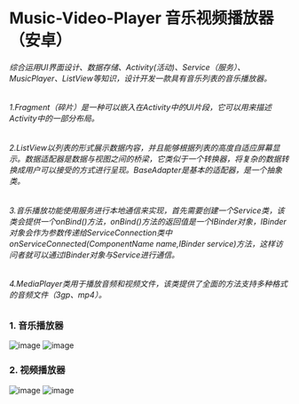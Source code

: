 Music-Video-Player 音乐视频播放器（安卓）
=================

###### 综合运用UI界面设计、数据存储、Activity(活动)、Service（服务）、MusicPlayer、ListView等知识，设计开发一款具有音乐列表的音乐播放器。
###### 1.Fragment（碎片）是一种可以嵌入在Activity中的UI片段，它可以用来描述Activity中的一部分布局。

###### 2.ListView以列表的形式展示数据内容，并且能够根据列表的高度自适应屏幕显示。数据适配器是数据与视图之间的桥梁，它类似于一个转换器，将复杂的数据转换成用户可以接受的方式进行呈现。BaseAdapter是基本的适配器，是一个抽象类。

###### 3.音乐播放功能使用服务进行本地通信来实现，首先需要创建一个Service类，该类会提供一个onBind()方法，onBind()方法的返回值是一个IBinder对象，IBinder对象会作为参数传递给ServiceConnection类中onServiceConnected(ComponentName name,IBinder service)方法，这样访问者就可以通过IBinder对象与Service进行通信。

###### 4.MediaPlayer类用于播放音频和视频文件，该类提供了全面的方法支持多种格式的音频文件（3gp、mp4）。

### 1. 音乐播放器
![image](https://user-images.githubusercontent.com/45795105/159695653-313f1756-7889-4a7c-9631-356933154f24.png) ![image](https://user-images.githubusercontent.com/45795105/159695632-ae5d4e4a-6ad2-424e-a7fc-04e022dc5a1f.png)

### 2. 视频播放器
![image](https://user-images.githubusercontent.com/45795105/159695712-221fe0fd-d017-4b05-a66b-c3a3f4b2764d.png) ![image](https://user-images.githubusercontent.com/45795105/159696826-1ab19e34-90eb-42b6-b980-e04c1baa3167.png)

